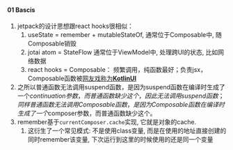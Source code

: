 



#### 01 Bascis

1. jetpack的设计思想跟react hooks很相似： 
   1. useState = remember + mutableStateOf, 通常位于Composable中, 随Composable销毁
   2. jotai atom = StateFlow 通常位于ViewModel中, 处理跨UI的状态, 比如网络数据
   3. react hooks = Composable： 频繁调用，纯函数最好；负责jsx，Composable函数被[网友戏称为**KotlinUI**](https://zhuanlan.zhihu.com/p/585400570)
2. 之所以普通函数无法调用suspend函数，是因为suspend函数在编译时生成了一个$continuation参数，而普通函数缺少这个，因此无法调用suspend函数；同样普通函数无法调用Composable函数，是因为Composable函数在编译时生成了一个$composer参数，而普通函数缺少这个。
3. remember基于`currentComposer.cache`实现, 它就是对象的cache. 
   1. 这衍生了一个常见模式: 不是使用class变量, 而是在使用的地址直接创建的同时remember该变量, 下次运行到这里的时候使用的还是同一个变量